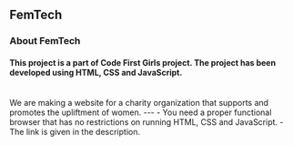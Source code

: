 FemTech
---
### About FemTech

#### This project is a part of Code First Girls project. The project has been developed using HTML, CSS and JavaScript.
<br>
We are making a website for a charity organization that supports and promotes the upliftment of women.
---
- You need a proper functional browser that has no restrictions on running HTML, CSS and JavaScript.
- The link is given in the description.
